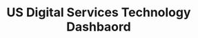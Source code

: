 ---
layout: project
title: US Digital Services Technology Dashbaord
description: 
excerpt: 
sidenav: docs
external-url: #
categories:
  - 
---